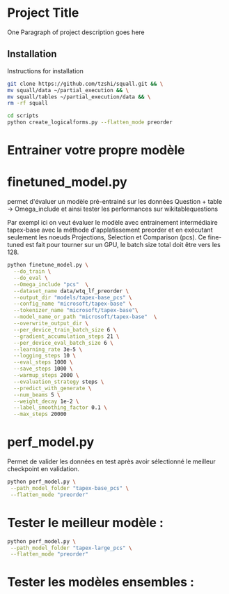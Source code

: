 

# Project Title

One Paragraph of project description goes here

## Installation
Instructions for installation


```bash
git clone https://github.com/tzshi/squall.git && \
mv squall/data ~/partial_execution && \
mv squall/tables ~/partial_execution/data && \
rm -rf squall
```

```bash
cd scripts
python create_logicalforms.py --flatten_mode preorder
```

# Entrainer votre propre modèle

# finetuned_model.py
permet d'évaluer un modèle pré-entrainé sur les données Question + table -> Omega_include et ainsi tester les performances sur wikitablequestions

Par exempl ici on veut évaluer le modèle avec entrainement intermédiaire tapex-base avec la méthode d'applatissement preorder et en exécutant seulement les noeuds Projections, Selection et Comparison (pcs). Ce fine-tuned est fait pour tourner sur un GPU, le batch size total doit être vers les 128. 

```bash
python finetune_model.py \
  --do_train \
  --do_eval \
  --Omega_include "pcs"  \
  --dataset_name data/wtq_lf_preorder \
  --output_dir "models/tapex-base_pcs" \
  --config_name "microsoft/tapex-base" \
  --tokenizer_name "microsoft/tapex-base"\
  --model_name_or_path "microsoft/tapex-base"  \
  --overwrite_output_dir \
  --per_device_train_batch_size 6 \
  --gradient_accumulation_steps 21 \
  --per_device_eval_batch_size 6 \
  --learning_rate 3e-5 \
  --logging_steps 10 \
  --eval_steps 1000 \
  --save_steps 1000 \
  --warmup_steps 2000 \
  --evaluation_strategy steps \
  --predict_with_generate \
  --num_beams 5 \
  --weight_decay 1e-2 \
  --label_smoothing_factor 0.1 \
  --max_steps 20000
```




# perf_model.py
Permet de valider les données en test après avoir sélectionné le meilleur checkpoint en validation.


```bash
python perf_model.py \
 --path_model_folder "tapex-base_pcs" \
 --flatten_mode "preorder"
```


# Tester le meilleur modèle : 

```bash
python perf_model.py \
 --path_model_folder "tapex-large_pcs" \
 --flatten_mode "preorder"
```


# Tester les modèles ensembles : 